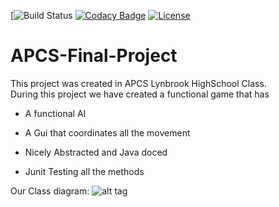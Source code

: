 [![Build Status](https://travis-ci.org/vikranth22446/Virus-Attack.svg?branch=master)
[![Codacy Badge](https://api.codacy.com/project/badge/Grade/613615f1ae62412a8bfe77f170470e6a)](https://www.codacy.com/app/rama22446/Virus-Attack?utm_source=github.com&amp;utm_medium=referral&amp;utm_content=vikranth22446/Virus-Attack&amp;utm_campaign=Badge_Grade)
[![License](https://img.shields.io/cocoapods/l/EasyQL.svg?style=flat)](https://github.com/vikranth22446/Dvcon-India-App/blob/master/LICENSE.md)
# APCS-Final-Project
This project was created in APCS Lynbrook HighSchool Class.
<br /> During this project we have created a functional game that has
    <ul><li>A functional AI</li></ul>
    <ul><li>A Gui that coordinates all the movement</li></ul>
    <ul><li>Nicely Abstracted and  Java doced</li></ul>
    <ul><li>Junit Testing all the methods</li></ul>
Our Class diagram:
![alt tag](https://github.com/vikranth22446/Virus-Attack/blob/master/Desigein%20Diagram.png)
